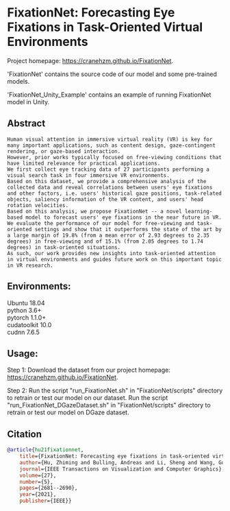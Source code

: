 # FixationNet: Forecasting Eye Fixations in Task-Oriented Virtual Environments
Project homepage: https://cranehzm.github.io/FixationNet.


'FixationNet' contains the source code of our model and some pre-trained models.  


'FixationNet_Unity_Example' contains an example of running FixationNet model in Unity.


## Abstract
```
Human visual attention in immersive virtual reality (VR) is key for many important applications, such as content design, gaze-contingent rendering, or gaze-based interaction.
However, prior works typically focused on free-viewing conditions that have limited relevance for practical applications.
We first collect eye tracking data of 27 participants performing a visual search task in four immersive VR environments.
Based on this dataset, we provide a comprehensive analysis of the collected data and reveal correlations between users' eye fixations and other factors, i.e. users' historical gaze positions, task-related objects, saliency information of the VR content, and users' head rotation velocities.
Based on this analysis, we propose FixationNet -- a novel learning-based model to forecast users' eye fixations in the near future in VR.
We evaluate the performance of our model for free-viewing and task-oriented settings and show that it outperforms the state of the art by a large margin of 19.8% (from a mean error of 2.93 degrees to 2.35 degrees) in free-viewing and of 15.1% (from 2.05 degrees to 1.74 degrees) in task-oriented situations.
As such, our work provides new insights into task-oriented attention in virtual environments and guides future work on this important topic in VR research.
```	


## Environments:
Ubuntu 18.04  
python 3.6+  
pytorch 1.1.0+  
cudatoolkit 10.0  
cudnn 7.6.5


## Usage:
Step 1: Download the dataset from our project homepage: https://cranehzm.github.io/FixationNet.

Step 2: Run the script "run_FixationNet.sh" in "FixationNet/scripts" directory to retrain or test our model on our dataset.
		Run the script "run_FixationNet_DGazeDataset.sh" in "FixationNet/scripts" directory to retrain or test our model on DGaze dataset.

## Citation
```bibtex
@article{hu21fixationnet,
	title={FixationNet: Forecasting eye fixations in task-oriented virtual environments},
	author={Hu, Zhiming and Bulling, Andreas and Li, Sheng and Wang, Guoping},
	journal={IEEE Transactions on Visualization and Computer Graphics},
	volume={27},
	number={5},
	pages={2681--2690},
	year={2021},
	publisher={IEEE}}
```
